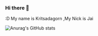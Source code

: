 ### Hi there 👋

:D My name is Kritsadagorn ,My Nick is Jai

![Anurag's GitHub stats](https://github-readme-stats.vercel.app/api?username=anuraghazra&theme=midnight-purple&show_icons=true)
